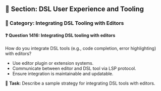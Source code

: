 ## 📘 Section: DSL User Experience and Tooling  
### 🔹 Category: Integrating DSL Tooling with Editors  
#### ❓ Question 1416: Integrating DSL tooling with editors

How do you integrate DSL tools (e.g., code completion, error highlighting) with editors?

- Use editor plugin or extension systems.
- Communicate between editor and DSL tool via LSP protocol.
- Ensure integration is maintainable and updatable.

🔧 **Task:** Describe a sample strategy for integrating DSL tools with editors.

